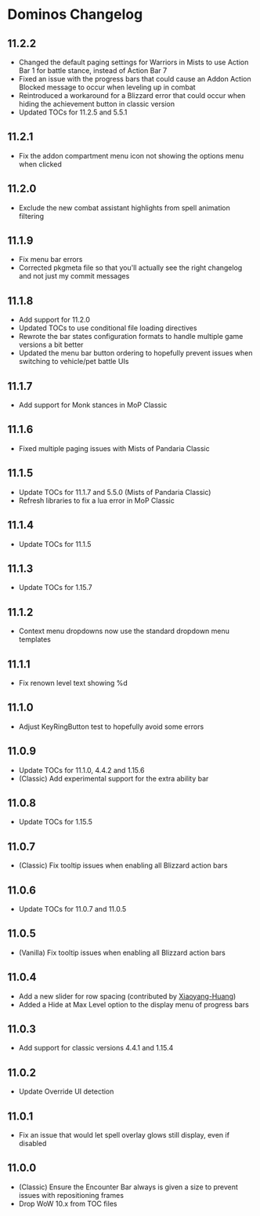 # Dominos Changelog

## 11.2.2

* Changed the default paging settings for Warriors in Mists to use Action Bar 1 for battle stance, instead of Action Bar 7
* Fixed an issue with the progress bars that could cause an Addon Action Blocked message to occur when leveling up in combat
* Reintroduced a workaround for a Blizzard error that could occur when hiding the achievement button in classic version
* Updated TOCs for 11.2.5 and 5.5.1

## 11.2.1

* Fix the addon compartment menu icon not showing the options menu when clicked

## 11.2.0

* Exclude the new combat assistant highlights from spell animation filtering

## 11.1.9

* Fix menu bar errors
* Corrected pkgmeta file so that you'll actually see the right changelog and not just my commit messages

## 11.1.8

* Add support for 11.2.0
* Updated TOCs to use conditional file loading directives
* Rewrote the bar states configuration formats to handle multiple game versions a bit better
* Updated the menu bar button ordering to hopefully prevent issues when switching to vehicle/pet battle UIs

## 11.1.7

* Add support for Monk stances in MoP Classic

## 11.1.6

* Fixed multiple paging issues with Mists of Pandaria Classic

## 11.1.5

* Update TOCs for 11.1.7 and 5.5.0 (Mists of Pandaria Classic)
* Refresh libraries to fix a lua error in MoP Classic

## 11.1.4

* Update TOCs for 11.1.5

## 11.1.3

* Update TOCs for 1.15.7

## 11.1.2

* Context menu dropdowns now use the standard dropdown menu templates

## 11.1.1

* Fix renown level text showing %d

## 11.1.0

* Adjust KeyRingButton test to hopefully avoid some errors

## 11.0.9

* Update TOCs for 11.1.0, 4.4.2 and 1.15.6
* (Classic) Add experimental support for the extra ability bar

## 11.0.8

* Update TOCs for 1.15.5

## 11.0.7

* (Classic) Fix tooltip issues when enabling all Blizzard action bars

## 11.0.6

* Update TOCs for 11.0.7 and 11.0.5

## 11.0.5

* (Vanilla) Fix tooltip issues when enabling all Blizzard action bars

## 11.0.4

* Add a new slider for row spacing (contributed by [Xiaoyang-Huang](https://github.com/Xiaoyang-Huang))
* Added a Hide at Max Level option to the display menu of progress bars

## 11.0.3

* Add support for classic versions 4.4.1 and 1.15.4

## 11.0.2

* Update Override UI detection

## 11.0.1

* Fix an issue that would let spell overlay glows still display, even if disabled

## 11.0.0

* (Classic) Ensure the Encounter Bar always is given a size to prevent issues
  with repositioning frames
* Drop WoW 10.x from TOC files

